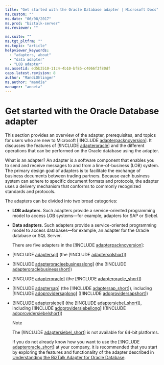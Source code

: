 ```yaml
---
title: "Get started with the Oracle Database adapter | Microsoft Docs"
ms.custom: ""
ms.date: "06/08/2017"
ms.prod: "biztalk-server"
ms.reviewer: ""

ms.suite: ""
ms.tgt_pltfrm: ""
ms.topic: "article"
helpviewer_keywords: 
  - "adapters, about"
  - "data adapter"
  - "LOB adapter"
ms.assetid: ed5b3510-11c4-4b10-bf85-c4066f3f80df
caps.latest.revision: 8
author: "MandiOhlinger"
ms.author: "mandia"
manager: "anneta"
---
```

# Get started with the Oracle Database adapter
This section provides an overview of the adapter, prerequisites, and topics for users who are new to Microsoft [!INCLUDE [adapterpacknoversion](../../includes/adapterpacknoversion-md.md)]. It discusses the features of [!INCLUDE [adapteroracle](../../includes/adapteroracle-md.md)] and the different operations that can be performed on the Oracle database using the adapter.  
  
 What is an adapter? An adapter is a software component that enables you to send and receive messages to and from a line-of-business (LOB) system. The primary design goal of adapters is to facilitate the exchange of business documents between trading partners. Because each business system can adhere to specific document formats and protocols, the adapter uses a delivery mechanism that conforms to commonly recognized standards and protocols.  
  
 The adapters can be divided into two broad categories:  
  
- **LOB adapters**. Such adapters provide a service-oriented programming model to access LOB systems—for example, adapters for SAP or Siebel.  
  
- **Data adapters**. Such adapters provide a service-oriented programming model to access databases—for example, an adapter for the Oracle database or SQL Server.  
  
  There are five adapters in the [!INCLUDE [adapterpacknoversion](../../includes/adapterpacknoversion-md.md)]:  
  
- [!INCLUDE [adaptersql](../../includes/adaptersql-md.md)] (the [!INCLUDE [adaptersqlshort](../../includes/adaptersqlshort-md.md)])  
  
- [!INCLUDE [adapteroracleebusinesslong](../../includes/adapteroracleebusinesslong-md.md)] (the [!INCLUDE [adapteroraclebusinessshort](../../includes/adapteroraclebusinessshort-md.md)])  
  
- [!INCLUDE [adapteroracle](../../includes/adapteroracle-md.md)] (the [!INCLUDE [adapteroracle_short](../../includes/adapteroracle-short-md.md)])  
  
- [!INCLUDE [adaptersap](../../includes/adaptersap-md.md)] (the [!INCLUDE [adaptersap_short](../../includes/adaptersap-short-md.md)]), including [!INCLUDE [adoprovidersaplong](../../includes/adoprovidersaplong-md.md)] ([!INCLUDE [adoprovidersapshort](../../includes/adoprovidersapshort-md.md)])  
  
- [!INCLUDE [adaptersiebel](../../includes/adaptersiebel-md.md)] (the [!INCLUDE [adaptersiebel_short](../../includes/adaptersiebel-short-md.md)]), including [!INCLUDE [adoprovidersiebellong](../../includes/adoprovidersiebellong-md.md)] ([!INCLUDE [adoprovidersiebelshort](../../includes/adoprovidersiebelshort-md.md)])  
  
  > [!NOTE]
  >  The [!INCLUDE [adaptersiebel_short](../../includes/adaptersiebel-short-md.md)] is not available for 64-bit platforms.  
  
  If you do not already know how you want to use the [!INCLUDE [adapteroracle_short](../../includes/adapteroracle-short-md.md)] at your company, it is recommended that you start by exploring the features and functionality of the adapter described in [Understanding the BizTalk Adapter for Oracle Database](../../adapters-and-accelerators/adapter-oracle-database/understand-the-biztalk-adapter-for-oracle-database.md).  
  
